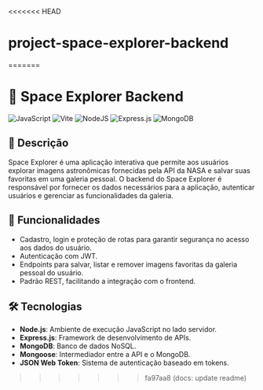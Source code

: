 <<<<<<< HEAD
# project-space-explorer-backend
=======
# 🌌 Space Explorer Backend
![JavaScript](https://img.shields.io/badge/javascript-%23323330.svg?style=for-the-badge&logo=javascript&logoColor=%23F7DF1E) ![Vite](https://img.shields.io/badge/vite-%23646CFF.svg?style=for-the-badge&logo=vite&logoColor=white) ![NodeJS](https://img.shields.io/badge/node.js-6DA55F?style=for-the-badge&logo=node.js&logoColor=white) ![Express.js](https://img.shields.io/badge/express.js-%23404d59.svg?style=for-the-badge&logo=express&logoColor=%2361DAFB) ![MongoDB](https://img.shields.io/badge/MongoDB-%234ea94b.svg?style=for-the-badge&logo=mongodb&logoColor=white)

## 📄 Descrição
Space Explorer é uma aplicação interativa que permite aos usuários explorar imagens astronômicas fornecidas pela API da NASA e salvar suas favoritas em uma galeria pessoal. O backend do Space Explorer é responsável por fornecer os dados necessários para a aplicação, autenticar usuários e gerenciar as funcionalidades da galeria.

## 🚀 Funcionalidades
- Cadastro, login e proteção de rotas para garantir segurança no acesso aos dados do usuário.
- Autenticação com JWT.
- Endpoints para salvar, listar e remover imagens favoritas da galeria pessoal do usuário.
- Padrão REST, facilitando a integração com o frontend.

## 🛠️ Tecnologias
- **Node.js**: Ambiente de execução JavaScript no lado servidor.
- **Express.js**: Framework de desenvolvimento de APIs.
- **MongoDB**: Banco de dados NoSQL.
- **Mongoose**: Intermediador entre a API e o MongoDB.
- **JSON Web Token**: Sistema de autenticação baseado em tokens.


>>>>>>> fa97aa8 (docs: update readme)
